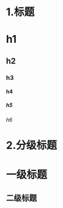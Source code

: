 # 1.标题 
# h1
## h2
### h3
#### h4
##### h5
###### h6

# 2.分级标题
一级标题
======================
二级标题
---------------------


